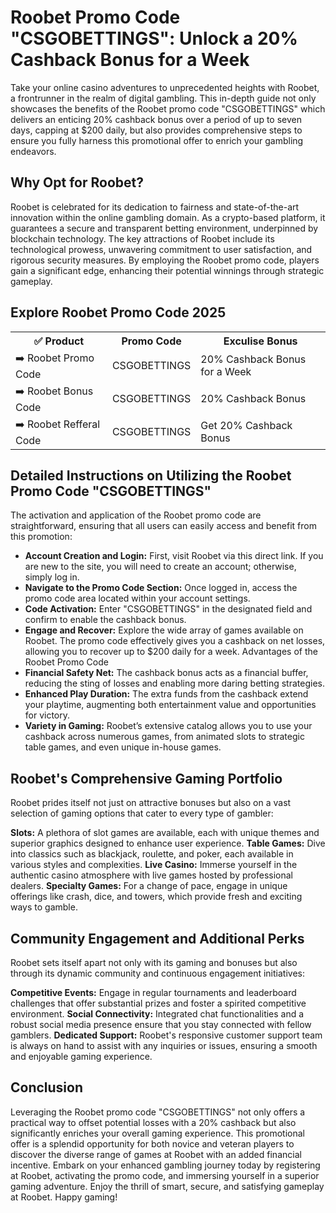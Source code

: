 <h1>Roobet Promo Code "CSGOBETTINGS": Unlock a 20% Cashback Bonus for a Week</h1>

Take your online casino adventures to unprecedented heights with Roobet, a frontrunner in the realm of digital gambling. This in-depth guide not only showcases the benefits of the Roobet promo code "CSGOBETTINGS" which delivers an enticing 20% cashback bonus over a period of up to seven days, capping at $200 daily, but also provides comprehensive steps to ensure you fully harness this promotional offer to enrich your gambling endeavors.

<h2>Why Opt for Roobet?</h2>
Roobet is celebrated for its dedication to fairness and state-of-the-art innovation within the online gambling domain. As a crypto-based platform, it guarantees a secure and transparent betting environment, underpinned by blockchain technology. The key attractions of Roobet include its technological prowess, unwavering commitment to user satisfaction, and rigorous security measures. By employing the Roobet promo code, players gain a significant edge, enhancing their potential winnings through strategic gameplay.


<H2>Explore Roobet Promo Code 2025</H2>
 <table>
  <tr>
    <th>✅ Product</th>
    <th>Promo Code</th>
    <th>Exculise Bonus</th>
  </tr>
  <tr>
    <td>➡️ Roobet Promo Code</td>
    <td>CSGOBETTINGS</td>
    <td>20% Cashback Bonus for a Week</td>
  </tr>
  <tr>
   <td>➡️ Roobet Bonus Code</td>
    <td>CSGOBETTINGS</td>
    <td>20% Cashback Bonus</td>
  </tr>
  <tr>
  <td>➡️ Roobet Refferal Code</td>
    <td>CSGOBETTINGS</td>
      <td>Get 20% Cashback Bonus</td>
  </tr>
</table>


<h2>Detailed Instructions on Utilizing the Roobet Promo Code "CSGOBETTINGS"</h2>
The activation and application of the Roobet promo code are straightforward, ensuring that all users can easily access and benefit from this promotion:

- **Account Creation and Login:** First, visit Roobet via this direct link. If you are new to the site, you will need to create an account; otherwise, simply log in.
- **Navigate to the Promo Code Section:** Once logged in, access the promo code area located within your account settings.
- **Code Activation:** Enter "CSGOBETTINGS" in the designated field and confirm to enable the cashback bonus.
- **Engage and Recover:** Explore the wide array of games available on Roobet. The promo code effectively gives you a cashback on net losses, allowing you to recover up to $200 daily for a week.
Advantages of the Roobet Promo Code
- **Financial Safety Net:** The cashback bonus acts as a financial buffer, reducing the sting of losses and enabling more daring betting strategies.
- **Enhanced Play Duration:** The extra funds from the cashback extend your playtime, augmenting both entertainment value and opportunities for victory.
- **Variety in Gaming:** Roobet’s extensive catalog allows you to use your cashback across numerous games, from animated slots to strategic table games, and even unique in-house games.

<h2>Roobet's Comprehensive Gaming Portfolio</h2>
Roobet prides itself not just on attractive bonuses but also on a vast selection of gaming options that cater to every type of gambler:

**Slots:** A plethora of slot games are available, each with unique themes and superior graphics designed to enhance user experience.
**Table Games:** Dive into classics such as blackjack, roulette, and poker, each available in various styles and complexities.
**Live Casino:** Immerse yourself in the authentic casino atmosphere with live games hosted by professional dealers.
**Specialty Games:** For a change of pace, engage in unique offerings like crash, dice, and towers, which provide fresh and exciting ways to gamble.


<h2>Community Engagement and Additional Perks</h2>
Roobet sets itself apart not only with its gaming and bonuses but also through its dynamic community and continuous engagement initiatives:

**Competitive Events:** Engage in regular tournaments and leaderboard challenges that offer substantial prizes and foster a spirited competitive environment.
**Social Connectivity:** Integrated chat functionalities and a robust social media presence ensure that you stay connected with fellow gamblers.
**Dedicated Support:** Roobet's responsive customer support team is always on hand to assist with any inquiries or issues, ensuring a smooth and enjoyable gaming experience.

<h2>Conclusion</h2>
Leveraging the Roobet promo code "CSGOBETTINGS" not only offers a practical way to offset potential losses with a 20% cashback but also significantly enriches your overall gaming experience. This promotional offer is a splendid opportunity for both novice and veteran players to discover the diverse range of games at Roobet with an added financial incentive. Embark on your enhanced gambling journey today by registering at Roobet, activating the promo code, and immersing yourself in a superior gaming adventure. Enjoy the thrill of smart, secure, and satisfying gameplay at Roobet. Happy gaming!
